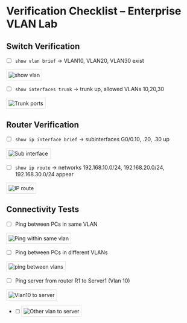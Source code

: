 # Verification Checklist – Enterprise VLAN Lab

## Switch Verification
- [ ] `show vlan brief` → VLAN10, VLAN20, VLAN30 exist
<img src="screenshots\vlan_table_verification.png" alt="show vlan" style="border:1px solid #ddd; padding:5px; max-width:100%; height:auto;">

- [ ] `show interfaces trunk` → trunk up, allowed VLANs 10,20,30
<img src="screenshots\trunk_port_status.png" alt="Trunk ports" style="border:1px solid #ddd; padding:5px; max-width:100%; height:auto;">


## Router Verification
- [ ] `show ip interface brief` → subinterfaces G0/0.10, .20, .30 up
<img src="screenshots\router_subinterfaces.png" alt="Sub interface" style="border:1px solid #ddd; padding:5px; max-width:100%; height:auto;">

- [ ] `show ip route` → networks 192.168.10.0/24, 192.168.20.0/24, 192.168.30.0/24 appear
<img src="screenshots\router_ip_route.png" alt="IP route" style="border:1px solid #ddd; padding:5px; max-width:100%; height:auto;">

## Connectivity Tests
- [ ] Ping between PCs in same VLAN
<img src="screenshots\ping_same_vlan.png" alt="Ping within same vlan" style="border:1px solid #ddd; padding:5px; max-width:100%; height:auto;">

- [ ] Ping between PCs in different VLANs
<img src="screenshots\ping_different_vlan.png" alt="ping between vlans" style="border:1px solid #ddd; padding:5px; max-width:100%; height:auto;">

- [ ] Ping server from router R1 to Server1 (Vlan 10)
<img src="screenshots\vlan _10_ping_server.png" alt="Vlan10 to server" style="border:1px solid #ddd; padding:5px; max-width:100%; height:auto;">

- [ ] <img src="screenshots\vlan_30_ping_server.png" alt="Other vlan to server" style="border:1px solid #ddd; padding:5px; max-width:100%; height:auto;">


